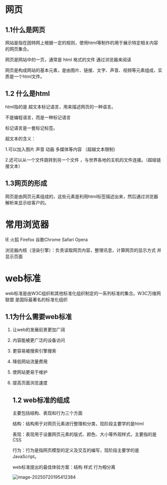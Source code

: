 # 网页

## 1.1什么是网页

网站是指在因特网上根据一定的规则，使用html等制作的用于展示特定相关内容的网页集合。

网页是网站中的一页，通常是 html 格式的文件 通过浏览器来阅读

网页是构成网站的基本元素，是由图片、链接、文字、声音、视频等元素组成，实质是一个html文件。

## 1.2 什么是html

html指的是 超文本标记语言，用来描述网页的一种语言。

不是编程语言，而是一种标记语言

标记语言是一套标记标签。



超文本的含义：

1.可以加入图片 声音 动画 多媒体等内容 （超越文本限制）

2.还可以从一个文件跳转到另一个文件 ，与世界各地的主机的文件连接。（超级链接文本）



## 1.3网页的形成

网页是由网页元素组成的，这些元素是利用html标签描述出来，然后通过浏览器解析来显示给客户的。

# 常用浏览器

IE  火狐 Firefox  谷歌Chrome  Safari Opera

浏览器内核（渲染引擎）：负责读取网页内容，整理讯息，计算网页的显示方式 并显示页面

# web标准

web标准是由W3C组织和其他标准化组织制定的一系列标准的集合。W3C万维网联盟 是国际最著名的标准化组织

## 1.1为什么需要web标准

1. 让web的发展前景更加广阔

2. 内容能被更广泛的设备访问

3. 更容易被搜索引擎搜索

4. 降低网站流量费用

5. 使网站更易于维护

6. 提高页面浏览速度

   ## 1.2 web标准的组成

   主要包括结构、表现和行为三个方面

   结构：结构用于对网页元素进行整理和分类，现阶段主要学的是html

   表现：表现用于设置网页元素的版式、颜色、大小等外观样式，主要指的是CSS

   行为：行为是指网页模型的定义及交互的编写，现阶段主要学的是JavaScript。

   web标准提出的最佳体验方案：结构 样式 行为相分离

   ![image-20250720195412384](C:\Users\Lenovo\AppData\Roaming\Typora\typora-user-images\image-20250720195412384.png)

   

